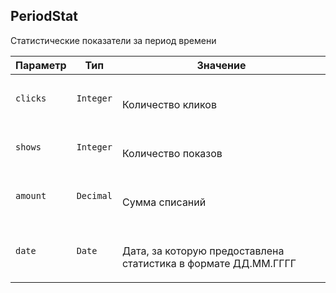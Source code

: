 
## PeriodStat

Статистические показатели за период времени

<table>
    <thead>
        <tr><th>Параметр</th><th>Тип</th><th>Значение</th></tr>
    </thead>
    <tbody>
        <tr>
            <td><code>clicks</code></td>
            <td><code>Integer</code></td>
            <td><p><br />Количество кликов</p></td>
        </tr><tr>
            <td><code>shows</code></td>
            <td><code>Integer</code></td>
            <td><p><br />Количество показов</p></td>
        </tr><tr>
            <td><code>amount</code></td>
            <td><code>Decimal</code></td>
            <td><p><br />Сумма списаний</p></td>
        </tr><tr>
            <td><code>date</code></td>
            <td><code>Date</code></td>
            <td><p><br />Дата, за которую предоставлена статистика
в формате ДД.ММ.ГГГГ</p></td>
        </tr>
    </tbody>
</table>